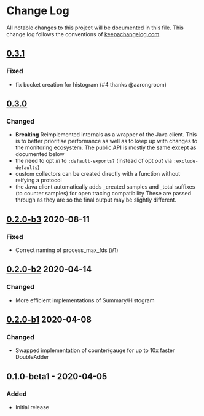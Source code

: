 # Change Log
All notable changes to this project will be documented in this file. This change log follows the conventions of [keepachangelog.com](http://keepachangelog.com/).

## [0.3.1]
### Fixed
- fix bucket creation for histogram (#4 thanks @aarongroom)

## [0.3.0]
### Changed
- **Breaking** Reimplemented internals as a wrapper of the Java client. This is to better prioritise performance
  as well as to keep up with changes to the monitoring ecosystem. 
  The public API is mostly the same except as documented  below
- the need to opt *in* to `:default-exports?` (instead of opt *out* via `:exclude-defaults`)
- custom collectors can be created directly with a function without reifying a protocol
- the Java client automatically adds _created samples and _total suffixes (to counter samples) for open tracing compatibility
  These are passed through as they are so the final output may be slightly different.


## [0.2.0-b3] 2020-08-11
### Fixed
- Correct naming of process_max_fds (#1)

## [0.2.0-b2] 2020-04-14
### Changed
- More efficient implementations of Summary/Histogram

## [0.2.0-b1] 2020-04-08
### Changed
- Swapped implementation of counter/gauge for up to 10x faster DoubleAdder

## 0.1.0-beta1 - 2020-04-05
### Added
- Initial release

[Unreleased]: https://github.com/gnarroway/fumi/compare/v0.3.1...HEAD
[0.3.1]: https://github.com/gnarroway/fumi/compare/v0.3.0...v0.3.1
[0.3.0]: https://github.com/gnarroway/fumi/compare/v0.2.0-b3...v0.3.0
[0.2.0-b3]: https://github.com/gnarroway/fumi/compare/v0.2.0-b2...v0.2.0-b3
[0.2.0-b2]: https://github.com/gnarroway/fumi/compare/v0.2.0-b1...v0.2.0-b2
[0.2.0-b1]: https://github.com/gnarroway/fumi/compare/v0.1.0-beta1...v0.1.0-b1
